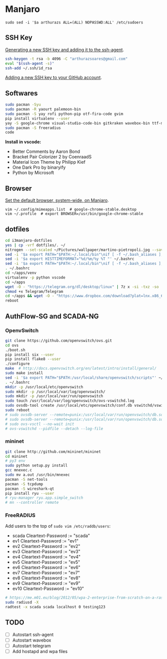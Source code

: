 # Manjaro

`sudo sed -i '$a arthurazs ALL=(ALL) NOPASSWD:ALL' /etc/sudoers`

## SSH Key

[Generating a new SSH key and adding it to the ssh-agent](https://help.github.com/articles/generating-a-new-ssh-key-and-adding-it-to-the-ssh-agent/).

```bash
ssh-keygen -t rsa -b 4096 -C "arthurazsoares@gmail.com"
eval "$(ssh-agent -s)"
ssh-add ~/.ssh/id_rsa
```

[Adding a new SSH key to your GitHub account](https://help.github.com/articles/adding-a-new-ssh-key-to-your-github-account/).

## Softwares

```bash
sudo pacman -Syu
sudo pacman -R yaourt palemoon-bin
sudo pacman -S yay rofi python-pip otf-fira-code gvim
pip install virtualenv --user
yay -S google-chrome visual-studio-code-bin gitkraken wavebox-bin ttf-ms-fonts
sudo pacman -S freeradius
code
```

**Install in vscode:**

- Better Comments by Aaron Bond
- Bracket Pair Colorizer 2 by CoenraadS
- Material Icon Theme by Philipp Kief
- One Dark Pro by binaryify
- Python by Microsoft

## Browser

[Set the default browser, system-wide, on Manjaro](https://unix.stackexchange.com/a/434465).
```
vim ~/.config/mimeapps.list  # google-chrome-stable.desktop
vim ~/.profile  # export BROWSER=/usr/bin/google-chrome-stable
```

## dotfiles

```bash
cd i3manjaro-dotfiles
yes | cp -vrf dotfiles/. ~/
nitrogen --set-scaled ~/Pictures/wallpaper/martino-pietropoli.jpg --save
sed -i '$a export PATH="$PATH:~/.local/bin"\nif [ -f ~/.bash_aliases ]; then\n    . ~/.bash_aliases\nfi' ~/.bashrc
sed -i '$a export HISTTIMEFORMAT="%d/%m/%y %T "' ~/.bashrc
sed -i '$a export PATH="$PATH:~/.local/bin"\nif [ -f ~/.bash_aliases ]; then\n    . ~/.bash_aliases\nfi' ~/.xinitrc
. ~/.bashrc
cd ~/apps/venv
virtualenv -p python vscode
cd ~/apps
wget -O - "https://telegram.org/dl/desktop/linux" | 7z x -si -txz -so | 7z x -si -ttar
chmod +x Telegram/Telegram
cd ~/apps && wget -O - "https://www.dropbox.com/download?plat=lnx.x86_64" | tar xzf -
reboot
```

## AuthFlow-SG and SCADA-NG

### OpenvSwitch

```bash
git clone https://github.com/openvswitch/ovs.git
cd ovs
./boot.sh
pip install six --user
pip install flake8 --user
./configure
make  # http://docs.openvswitch.org/en/latest/intro/install/general/
sudo make install
sed -i '$a export PATH="$PATH:/usr/local/share/openvswitch/scripts"' ~/.bashrc
. ~/.bashrc
mkdir -p /usr/local/etc/openvswitch
sudo mkdir -p /usr/local/var/log/openvswitch/
sudo mkdir -p /usr/local/var/run/openvswitch
sudo touch /usr/local/var/log/openvswitch/ovs-vswitchd.log
sudo ovsdb-tool create /usr/local/etc/openvswitch/conf.db vswitchd/vswitch.ovsschema
sudo reboot
# sudo ovsdb-server --remote=punix:/usr/local/var/run/openvswitch/db.sock --remote=db:Open_vSwitch,Open_vSwitch,manager_options --private-key=db:Open_vSwitch,SSL,private_key --certificate=db:Open_vSwitch,SSL,certificate --bootstrap-ca-cert=db:Open_vSwitch,SSL,ca_cert --pidfile --detach --log-file
# sudo ovsdb-server --remote=punix:/usr/local/var/run/openvswitch/db.sock --remote=db:Open_vSwitch,Open_vSwitch,manager_options --pidfile --detach --log-file
# sudo ovs-vsctl --no-wait init
# ovs-vswitchd --pidfile --detach --log-file
```

### mininet

```bash
git clone http://github.com/mininet/mininet
cd mininet
# py3 env
sudo python setup.py install
gcc mnexec.c
sudo mv a.out /usr/bin/mnexec
pacman -S net-tools
pacman -S tcpdump
pacman -S wireshark-qt
pip install ryu --user
# ryu-manager ryu.app.simple_switch
# mn --controller remote
```

### FreeRADIUS

Add users to the top of `sudo vim /etc/raddb/users`:

- scada  Cleartext-Password := "scada"
- ev1    Cleartext-Password := "ev1"
- ev2    Cleartext-Password := "ev2"
- ev3    Cleartext-Password := "ev3"
- ev4    Cleartext-Password := "ev4"
- ev5    Cleartext-Password := "ev5"
- ev6    Cleartext-Password := "ev6"
- ev7    Cleartext-Password := "ev7"
- ev8    Cleartext-Password := "ev8"
- ev9    Cleartext-Password := "ev9"
- ev10   Cleartext-Password := "ev10"

```bash
# https://me.m01.eu/blog/2012/05/wpa-2-enterprise-from-scratch-on-a-raspberry-pi/
sudo radiusd -X
radtest -x scada scada localhost 0 testing123
```

## TODO

- [ ] Autostart ssh-agent
- [ ] Autostart wavebox
- [ ] Autostart telegram
- [ ] Add hostapd and wpa files
